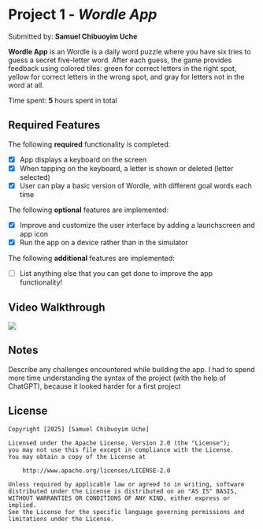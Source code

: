 # Project 1 - *Wordle App*

Submitted by: **Samuel Chibuoyim Uche**

**Wordle App** is an Wordle is a daily word puzzle where you have six tries to guess a secret five-letter word. 
After each guess, the game provides feedback using colored tiles: green for correct letters in the right spot, 
yellow for correct letters in the wrong spot, and gray for letters not in the word at all. 

Time spent: **5** hours spent in total

## Required Features

The following **required** functionality is completed:

- [x] App displays a keyboard on the screen
- [x] When tapping on the keyboard, a letter is shown or deleted (letter selected)
- [x] User can play a basic version of Wordle, with different goal words each time

The following **optional** features are implemented:

- [x] Improve and customize the user interface by adding a launchscreen and app icon
- [x] Run the app on a device rather than in the simulator

The following **additional** features are implemented:

- [ ] List anything else that you can get done to improve the app functionality!

## Video Walkthrough

<div>
    <a href="https://www.loom.com/share/6ac2b3449ee5409c8be5f82590b8044d">
    </a>
    <a href="https://www.loom.com/share/6ac2b3449ee5409c8be5f82590b8044d">
      <img style="max-width:300px;" src="https://cdn.loom.com/sessions/thumbnails/6ac2b3449ee5409c8be5f82590b8044d-3354f86e7078c954-full-play.gif">
    </a>
  </div>

## Notes

Describe any challenges encountered while building the app.
I had to spend more time understanding the syntax of the project (with the help of ChatGPT), because it looked harder for a first project

## License

    Copyright [2025] [Samuel Chibuoyim Uche]

    Licensed under the Apache License, Version 2.0 (the "License");
    you may not use this file except in compliance with the License.
    You may obtain a copy of the License at

        http://www.apache.org/licenses/LICENSE-2.0

    Unless required by applicable law or agreed to in writing, software
    distributed under the License is distributed on an "AS IS" BASIS,
    WITHOUT WARRANTIES OR CONDITIONS OF ANY KIND, either express or implied.
    See the License for the specific language governing permissions and
    limitations under the License.
